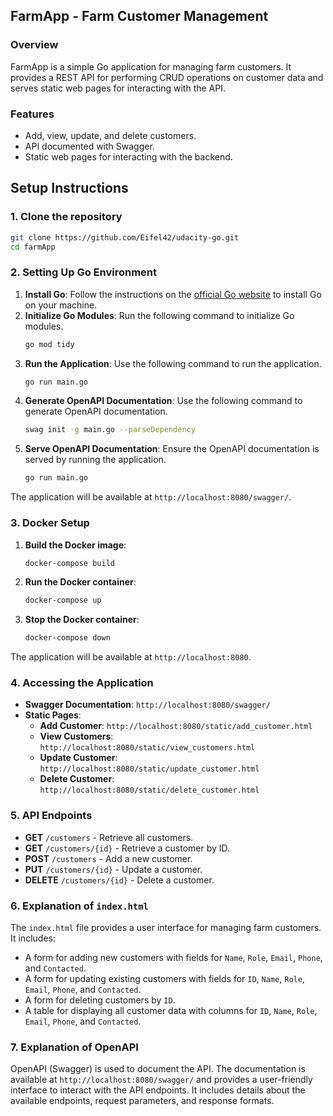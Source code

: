 ## FarmApp - Farm Customer Management

### Overview
FarmApp is a simple Go application for managing farm customers. It provides a REST API for performing CRUD operations on customer data and serves static web pages for interacting with the API.

### Features
- Add, view, update, and delete customers.
- API documented with Swagger.
- Static web pages for interacting with the backend.

## Setup Instructions

### 1. Clone the repository
```bash
git clone https://github.com/Eifel42/udacity-go.git
cd farmApp
```

### 2. Setting Up Go Environment

1. **Install Go**: Follow the instructions on the [official Go website](https://golang.org/doc/install) to install Go on your machine.
2. **Initialize Go Modules**: Run the following command to initialize Go modules.
    ```bash
    go mod tidy
    ```
3. **Run the Application**: Use the following command to run the application.
    ```bash
    go run main.go
    ```
4. **Generate OpenAPI Documentation**: Use the following command to generate OpenAPI documentation.
    ```bash
    swag init -g main.go --parseDependency
    ```
5. **Serve OpenAPI Documentation**: Ensure the OpenAPI documentation is served by running the application.
    ```bash
    go run main.go
    ```

The application will be available at `http://localhost:8080/swagger/`.

### 3. Docker Setup

1. **Build the Docker image**:
    ```bash
    docker-compose build
    ```

2. **Run the Docker container**:
    ```bash
    docker-compose up
    ```

3. **Stop the Docker container**:
    ```bash
    docker-compose down
    ```

The application will be available at `http://localhost:8080`.

### 4. Accessing the Application

- **Swagger Documentation**: `http://localhost:8080/swagger/`
- **Static Pages**:
    - **Add Customer**: `http://localhost:8080/static/add_customer.html`
    - **View Customers**: `http://localhost:8080/static/view_customers.html`
    - **Update Customer**: `http://localhost:8080/static/update_customer.html`
    - **Delete Customer**: `http://localhost:8080/static/delete_customer.html`

### 5. API Endpoints
- **GET** `/customers` - Retrieve all customers.
- **GET** `/customers/{id}` - Retrieve a customer by ID.
- **POST** `/customers` - Add a new customer.
- **PUT** `/customers/{id}` - Update a customer.
- **DELETE** `/customers/{id}` - Delete a customer.

### 6. Explanation of `index.html`

The `index.html` file provides a user interface for managing farm customers. It includes:
- A form for adding new customers with fields for `Name`, `Role`, `Email`, `Phone`, and `Contacted`.
- A form for updating existing customers with fields for `ID`, `Name`, `Role`, `Email`, `Phone`, and `Contacted`.
- A form for deleting customers by `ID`.
- A table for displaying all customer data with columns for `ID`, `Name`, `Role`, `Email`, `Phone`, and `Contacted`.

### 7. Explanation of OpenAPI

OpenAPI (Swagger) is used to document the API. The documentation is available at `http://localhost:8080/swagger/` and provides a user-friendly interface to interact with the API endpoints. It includes details about the available endpoints, request parameters, and response formats.
